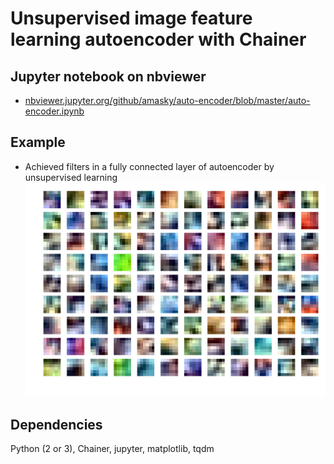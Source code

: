 # Unsupervised image feature learning autoencoder with Chainer  

## Jupyter notebook on nbviewer  
* [nbviewer.jupyter.org/github/amasky/auto-encoder/blob/master/auto-encoder.ipynb](http://nbviewer.jupyter.org/github/amasky/auto-encoder/blob/master/auto-encoder.ipynb)


## Example  

* Achieved filters in a fully connected layer of autoencoder by unsupervised learning
![learned filters](/examples/filters.png)  

## Dependencies
Python (2 or 3), Chainer, jupyter, matplotlib, tqdm  
